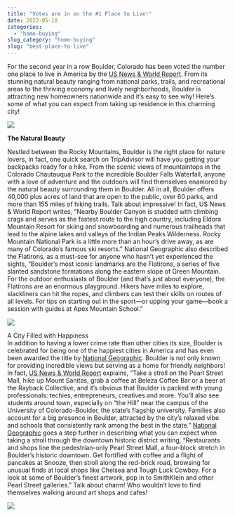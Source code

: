 ```yaml
---
title: "Votes are in on the #1 Place to Live!"
date: 2022-05-18
categories: 
  - "home-buying"
slug_category: "home-buying"
slug: "best-place-to-live"
---
```


For the second year in a row Boulder, Colorado has been voted the number one place to live in America by the [US News & World Report](https://realestate.usnews.com/places/rankings/best-places-to-live). From its stunning natural beauty ranging from national parks, trails, and recreational areas to the thriving economy and lively neighborhoods, Boulder is attracting new homeowners nationwide and it’s easy to see why! Here’s some of what you can expect from taking up residence in this charming city!   

![](images/shutterstock_2027136008.jpg)

**The Natural Beauty**  
  
Nestled between the Rocky Mountains, Boulder is the right place for nature lovers, in fact, one quick search on TripAdvisor will have you getting your backpacks ready for a hike. From the scenic views of mountaintops in the Colorado Chautauqua Park to the incredible Boulder Falls Waterfall, anyone with a love of adventure and the outdoors will find themselves enamored by the natural beauty surrounding them in Boulder. All in all, Boulder offers 40,000 plus acres of land that are open to the public, over 60 parks, and more than 155 miles of hiking trails. Talk about impressive! In fact, US News & World Report writes, “Nearby Boulder Canyon is studded with climbing crags and serves as the fastest route to the high country, including Eldora Mountain Resort for skiing and snowboarding and numerous trailheads that lead to the alpine lakes and valleys of the Indian Peaks Wilderness. Rocky Mountain National Park is a little more than an hour’s drive away, as are many of Colorado’s famous ski resorts.” National Geographic also described the Flatirons, as a must-see for anyone who hasn’t yet experienced the sights, “Boulder’s most iconic landmarks are the Flatirons, a series of five slanted sandstone formations along the eastern slope of Green Mountain. For the outdoor enthusiasts of Boulder (and that’s just about everyone), the Flatirons are an enormous playground. Hikers have miles to explore, slackliners can hit the ropes, and climbers can test their skills on routes of all levels. For tips on starting out in the sport—or upping your game—book a session with guides at Apex Mountain School.”

![](images/shutterstock_1088707193.jpg)

A City Filled with Happiness   
In addition to having a lower crime rate than other cities its size, Boulder is celebrated for being one of the happiest cities in America and has even been awarded the title by [National Geographic](https://www.nationalgeographic.com/travel/article/happiest-city-united-states-boulder-colorado-2017). Boulder is not only known for providing incredible views but serving as a home for friendly neighbors! In fact, [US News & World Report](https://realestate.usnews.com/places/rankings/best-places-to-live) explains, “Take a stroll on the Pearl Street Mall, hike up Mount Sanitas, grab a coffee at Beleza Coffee Bar or a beer at the Rayback Collective, and it’s obvious that Boulder is packed with young professionals: techies, entrepreneurs, creatives and more. You’ll also see students around town, especially on “the Hill” near the campus of the University of Colorado-Boulder, the state’s flagship university. Families also account for a big presence in Boulder, attracted by the city’s relaxed vibe and schools that consistently rank among the best in the state.” [National Geographic](https://www.nationalgeographic.com/travel/article/happiest-city-united-states-boulder-colorado-2017) goes a step further in describing what you can expect when taking a stroll through the downtown historic district writing, “Restaurants and shops line the pedestrian-only Pearl Street Mall, a four-block stretch in Boulder’s historic downtown. Get fortified with coffee and a flight of pancakes at Snooze, then stroll along the red-brick road, browsing for unusual finds at local shops like Chelsea and Tough Luck Cowboy. For a look at some of Boulder’s finest artwork, pop in to SmithKlein and other Pearl Street galleries.” Talk about charm! Who wouldn’t love to find themselves walking around art shops and cafes!   

![](images/shutterstock_312919562.jpg)
